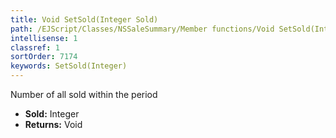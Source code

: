 ```yaml
---
title: Void SetSold(Integer Sold)
path: /EJScript/Classes/NSSaleSummary/Member functions/Void SetSold(Integer p_0)
intellisense: 1
classref: 1
sortOrder: 7174
keywords: SetSold(Integer)
---
```



Number of all sold within the period



* **Sold:** Integer
* **Returns:** Void


